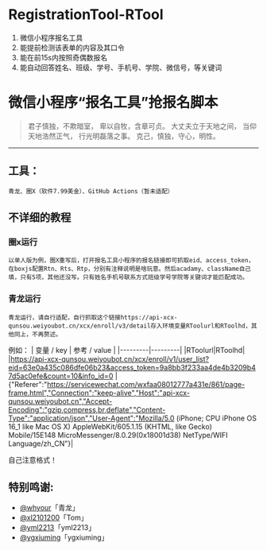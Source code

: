 # RegistrationTool-RTool
1. 微信小程序报名工具
2. 能提前检测该表单的内容及其口令
3. 能在前15s内按照奇偶数报名
4. 能自动回答姓名、班级、学号、手机号、学院、微信号，等关键词

# 微信小程序“报名工具”抢报名脚本
>君子慎独，不欺暗室， 卑以自牧，含章可贞。 
>大丈夫立于天地之间， 当仰天地浩然正气， 行光明磊落之事。 
>克己，慎独，守心，明性。 
---

## 工具：

~~~
青龙、圈X（软件7.99美金）、GitHub Actions（暂未适配）
~~~

## 不详细的教程

### 圈x运行
~~~
以单人版为例，圈X重写后，打开报名工具小程序的报名链接即可抓取eid、access_token，在boxjs配置Rtn、Rts、Rtp，分别有注释说明是啥玩意。然后acadamy、className自己填，只有5项，其他还没写。只有姓名手机号联系方式班级学号学院等关键词才能匹配成功。
~~~

### 青龙运行
    青龙运行，请自行适配，自行抓取这个链接https://api-xcx-qunsou.weiyoubot.cn/xcx/enroll/v3/detail存入环境变量RToolurl和RToolhd，其他同上，不再赘述。
例如：
| 变量 / key  | 参考 / value |
|---------|---------|
|RToolurl|RToolhd|
|https://api-xcx-qunsou.weiyoubot.cn/xcx/enroll/v1/user_list?eid=63e0a435c086dfe06b23&access_token=9a8bb3f233aa4de4b3209b47d5ac0efe&count=10&info_id=0 | {"Referer":"https://servicewechat.com/wxfaa08012777a431e/861/page-frame.html","Connection":"keep-alive","Host":"api-xcx-qunsou.weiyoubot.cn","Accept-Encoding":"gzip,compress,br,deflate","Content-Type":"application/json","User-Agent":"Mozilla/5.0 (iPhone; CPU iPhone OS 16_1 like Mac OS X) AppleWebKit/605.1.15 (KHTML, like Gecko) Mobile/15E148 MicroMessenger/8.0.29(0x18001d38) NetType/WIFI Language/zh_CN"}|

自己注意格式！

## 特别鸣谢:

* [@whyour](https://github.com/whyour/qinglong)「青龙」
* [@xl2101200](https://github.com/xl2101200/-/)「Tom」
* [@yml2213](https://github.com/yml2213/javascript)「yml2213」
* [@ygxiuming](https://github.com/ygxiuming/Lecture-registration.git)「ygxiuming」
